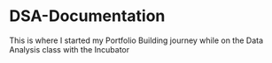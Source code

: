 # DSA-Documentation
This is where I started my Portfolio Building journey while on the Data Analysis class with the Incubator
